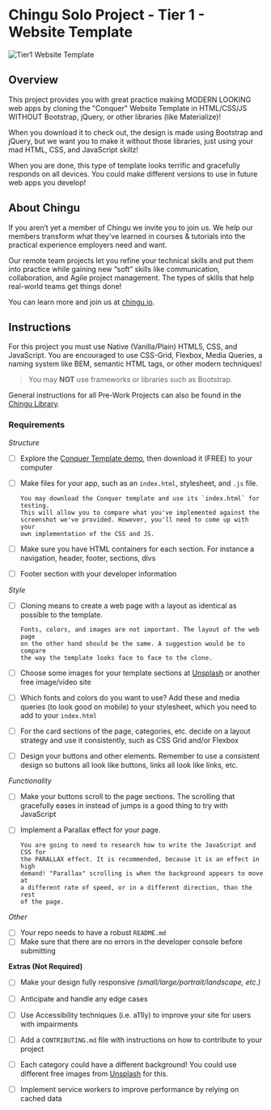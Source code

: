 # Chingu Solo Project - Tier 1 - Website Template

![Tier1 Website Template](./assets/Tier1_Website_Template.gif)

## Overview
This project provides you with great practice making MODERN LOOKING web apps 
by cloning the "Conquer" Website Template in HTML/CSS/JS WITHOUT Bootstrap, 
jQuery, or other libraries (like Materialize)!

When you download it to check out, the design is made using Bootstrap and 
jQuery, but we want you to make it without those libraries, just using your 
mad HTML, CSS, and JavaScript skillz!

When you are done, this type of template looks terrific and gracefully 
responds on all devices. You could make different versions to use in future 
web apps you develop!

## About Chingu

If you aren’t yet a member of Chingu we invite you to join us. We help our 
members transform what they’ve learned in courses & tutorials into the 
practical experience employers need and want.

Our remote team projects let you refine your technical skills and put them 
into practice while gaining new “soft” skills like communication, 
collaboration, and Agile project management. The types of skills that 
help real-world teams get things done!

You can learn more and join us at [chingu.io](https://chingu.io).

## Instructions

For this project you must use Native (Vanilla/Plain) HTML5, CSS, and 
JavaScript. You are encouraged to use CSS-Grid, Flexbox, Media Queries, a
naming system like BEM, semantic HTML tags, or other modern techniques! 

> You may **NOT** use frameworks or libraries such as Bootstrap.

General instructions for all Pre-Work Projects can also be found in the [Chingu
Library](https://separated-pruner-c0c.notion.site/Solo-Projects-bcb04a220e564a80b835557e803c0a5e).

### Requirements

*Structure*
- [ ] Explore the [Conquer Template demo](https://www.free-css.com/free-css-templates/page196/conquer), then download it (FREE) to your computer
- [ ] Make files for your app, such as an `index.html`, stylesheet, and `.js` file.

      You may download the Conquer template and use its `index.html` for testing. 
      This will allow you to compare what you've implemented against the 
      screenshot we've provided. However, you'll need to come up with your 
      own implementation of the CSS and JS.

- [ ] Make sure you have HTML containers for each section. For instance a 
navigation, header, footer, sections, divs
- [ ] Footer section with your developer information

*Style*
- [ ] Cloning means to create a web page with a layout as identical as possible
to the template. 

      Fonts, colors, and images are not important. The layout of the web page
      on the other hand should be the same. A suggestion would be to compare
      the way the template looks face to face to the clone.

- [ ] Choose some images for your template sections at [Unsplash](https://unsplash.com/) 
or another free image/video site
- [ ] Which fonts and colors do you want to use? Add these and media queries 
(to look good on mobile) to your stylesheet, which you need to add to your 
`index.html`
- [ ] For the card sections of the page, categories, etc. decide on a layout 
strategy and use it consistently, such as CSS Grid and/or Flexbox
- [ ] Design your buttons and other elements. Remember to use a consistent
design so buttons all look like buttons, links all look like links, etc.

*Functionality*
- [ ] Make your buttons scroll to the page sections. The scrolling that 
gracefully eases in instead of jumps is a good thing to try with JavaScript
- [ ] Implement a Parallax effect for your page.

      You are going to need to research how to write the JavaScript and CSS for 
      the PARALLAX effect. It is recommended, because it is an effect in high 
      demand! "Parallax" scrolling is when the background appears to move at 
      a different rate of speed, or in a different direction, than the rest 
      of the page.

*Other*
- [ ] Your repo needs to have a robust `README.md`
- [ ] Make sure that there are no errors in the developer console before submitting

**Extras (Not Required)**

- [ ] Make your design fully responsive *(small/large/portrait/landscape, etc.)*
- [ ] Anticipate and handle any edge cases
- [ ] Use Accessibility techniques (i.e. a11ly) to improve your site for users 
with impairments 
- [ ] Add a `CONTRIBUTING.md` file with instructions on how to contribute to
your project
- [ ] Each category could have a different background! You could use different 
free images from [Unsplash](https://unsplash.com) for this.
- [ ] Implement service workers to improve performance by relying on cached data

